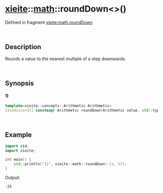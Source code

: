 # [xieite](../../xieite.md)\:\:[math](../../math.md)\:\:roundDown\<\>\(\)
Defined in fragment [xieite:math.roundDown](../../../src/math/round_down.cpp)

&nbsp;

## Description
Rounds a value to the nearest multiple of a step downwards.

&nbsp;

## Synopsis
#### 1)
```cpp
template<xieite::concepts::Arithmetic Arithmetic>
[[nodiscard]] constexpr Arithmetic roundDown(Arithmetic value, std::type_identity_t<Arithmetic> step = 1) noexcept;
```

&nbsp;

## Example
```cpp
import std;
import xieite;

int main() {
    std::println("{}", xieite::math::roundDown(-21, 5));
}
```
Output:
```
-25
```

